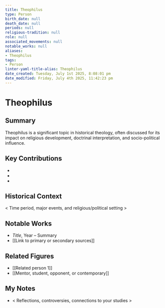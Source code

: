 ```yaml
---
title: Theophilus
type: Person
birth_date: null
death_date: null
periods: null
religious-tradition: null
role: null
associated_movements: null
notable_works: null
aliases:
- Theophilus
tags:
- Person
linter-yaml-title-alias: Theophilus
date_created: Tuesday, July 1st 2025, 8:08:01 pm
date_modified: Friday, July 4th 2025, 11:42:23 pm
---
```


# Theophilus

## Summary
Theophilus is a significant topic in historical theology, often discussed for its impact on religious development, doctrinal interpretation, and socio-political influence.

## Key Contributions
- 
- 
- 

## Historical Context
< Time period, major events, and religious/political setting >

## Notable Works
- *Title*, Year – Summary
- [[Link to primary or secondary sources]]


## Related Figures
- [[Related person 1]]
- [[Mentor, student, opponent, or contemporary]]

## My Notes
- < Reflections, controversies, connections to your studies >
